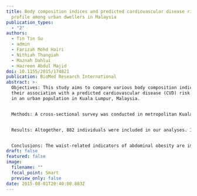 ```yaml
---
title: Body composition indices and predicted cardiovascular disease risk
  profile among urban dwellers in Malaysia
publication_types:
  - "2"
authors:
  - Tin Tin Su
  - admin
  - Farizah Mohd Hairi
  - Nithiah Thangiah
  - Maznah Dahlui
  - Hazreen Abdul Majid
doi: 10.1155/2015/174821
publication: BioMed Research International
abstract: >-
  Objectives: This study aims to compare various body composition indices and
  their association with a predicted cardiovascular disease (CVD) risk profile
  in an urban population in Kuala Lumpur, Malaysia.


  Methods: A cross-sectional survey was conducted in metropolitan Kuala Lumpur, Malaysia, in 2012. Households were selected using a simple random-sampling method, and adult members were invited for medical screening. The Framingham Risk Scoring algorithm was used to predict CVD risk, which was then analyzed in association with body composition measurements, including waist circumference, waist-hip ratio, waist-height ratio, body fat percentage, and body mass index.


  Results: Altogether, 882 individuals were included in our analyses. Indices that included waist-related measurements had the strongest association with CVD risk in both genders. After adjusting for demographic and socioeconomic variables, waist-related measurements retained the strongest correlations with predicted CVD risk in males. However, body mass index, waist-height ratio, and waist circumference had the strongest correlation with CVD risk in females.


  Conclusions: The waist-related indicators of abdominal obesity are important components of CVD risk profiles. As waist-related parameters can quickly and easily be measured, they should be routinely obtained in primary care settings and population health screens in order to assess future CVD risk profiles and design appropriate interventions.
draft: false
featured: false
image:
  filename: ""
  focal_point: Smart
  preview_only: false
date: 2015-08-01T20:40:08.883Z
---
```

